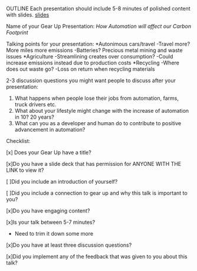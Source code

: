 OUTLINE
Each presentation should include 5-8 minutes of polished content with slides.
[slides](https://docs.google.com/presentation/d/1SJjrLMI4nzBOG_I7qR63bfdxLWT1G0YraBlMXimjIjg/edit#slide=id.g35ed75ccf_022)

Name of your Gear Up Presentation: _How Automation will affect our Carbon Footprint_

Talking points for your presentation:
*Autonimous cars/travel
-Travel more? More miles more emissions
-Batteries? Precious metal mining and waste issues
*Agriculture
-Streamlining creates over consumption? 
-Could increase emissions instead due to production costs
*Recycling
-Where does out waste go?
-Loss on return when recycling materials


2-3 discussion questions you might want people to discuss after your presentation: 
1. What happens when people lose their jobs from automation, farms, truck drivers etc. 
2. What about your lifestyle might change with the increase of automation in 10? 20 years?
3. What can you as a developer and human do to contribute to positive advancement in automation?


Checklist:

[x] Does your Gear Up have a title?
   
[x]Do you have a slide deck that has permission for ANYONE WITH THE LINK to view it?   

[ ]Did you include an introduction of yourself?   

[ ]Did you include a connection to gear up and why this talk is important to you?   

[x]Do you have engaging content?   

[x]Is your talk between 5-7 minutes?   
  - Need to trim it down some more

[x]Do you have at least three discussion questions?   

[x]Did you implement any of the feedback that was given to you about this talk?   
